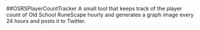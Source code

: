 ##OSRSPlayerCountTracker
A small tool that keeps track of the player count of Old School RuneScape hourly and generates a graph image every 24 hours and posts it to Twitter.
